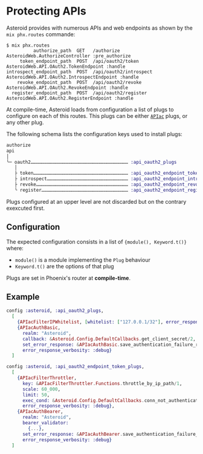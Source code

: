 # Protecting APIs

Asteroid provides with numerous APIs and web endpoints as shown by the `mix phx.routes` commande:

```console
$ mix phx.routes
          authorize_path  GET   /authorize                             AsteroidWeb.AuthorizeController :pre_authorize
     token_endpoint_path  POST  /api/oauth2/token                      AsteroidWeb.API.OAuth2.TokenEndpoint :handle
introspect_endpoint_path  POST  /api/oauth2/introspect                 AsteroidWeb.API.OAuth2.IntrospectEndpoint :handle
    revoke_endpoint_path  POST  /api/oauth2/revoke                     AsteroidWeb.API.OAuth2.RevokeEndpoint :handle
  register_endpoint_path  POST  /api/oauth2/register                   AsteroidWeb.API.OAuth2.RegisterEndpoint :handle
```

At compile-time, Asteroid loads from configuration a list of plugs to configure on each
of this routes. This plugs can be either [`APIac`](https://github.com/tanguilp/apiac) plugs, or
any other plug.

The following schema lists the configuration keys used to install plugs:
```elixir
authorize
api
│
╰─ oauth2……………………………………………………………………………………………… :api_oauth2_plugs
   │
   ├ token…………………………………………………………………………………………… :api_oauth2_endpoint_token_plugs
   ├ introspect……………………………………………………………………………… :api_oauth2_endpoint_introspect_plugs
   ├ revoke………………………………………………………………………………………… :api_oauth2_endpoint_revoke_plugs
   ╰ register…………………………………………………………………………………… :api_oauth2_endpoint_register_plugs
``` 

Plugs configured at an upper level are not discarded but on the contrary exexcuted first.

## Configuration

The expected configuration consists in a list of `{module(), Keyword.t()}` where:
- `module()` is a module implementing the `Plug` behaviour
- `Keyword.t()` are the options of that plug

Plugs are set in Phoenix's router at **compile-time**.

## Example

```elixir
config :asteroid, :api_oauth2_plugs,
  [
    {APIacFilterIPWhitelist, [whitelist: ["127.0.0.1/32"], error_response_verbosity: :debug]},
    {APIacAuthBasic,
      realm: "Asteroid",
      callback: &Asteroid.Config.DefaultCallbacks.get_client_secret/2,
      set_error_response: &APIacAuthBasic.save_authentication_failure_response/3,
      error_response_verbosity: :debug}
  ]

config :asteroid, :api_oauth2_endpoint_token_plugs,
  [
    {APIacFilterThrottler,
      key: &APIacFilterThrottler.Functions.throttle_by_ip_path/1,
      scale: 60_000,
      limit: 50,
      exec_cond: &Asteroid.Config.DefaultCallbacks.conn_not_authenticated?/1,
      error_response_verbosity: :debug},
    {APIacAuthBearer,
      realm: "Asteroid",
      bearer_validator:
        {...},
      set_error_response: &APIacAuthBearer.save_authentication_failure_response/3,
      error_response_verbosity: :debug}
  ]
```
